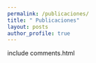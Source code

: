 ```yaml
---
permalink: /publicaciones/
title: " Publicaciones"
layout: posts
author_profile: true
---
```

include comments.html

